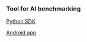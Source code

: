 

### Tool for AI benchmarking

[Python SDK](https://ai-benchmark.com/alpha)

[Android app](https://ai-benchmark.com/index.html)
